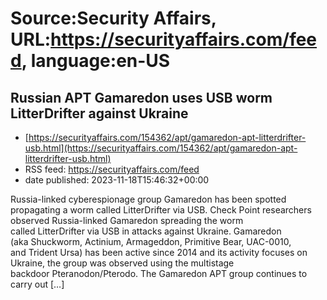 # Source:Security Affairs, URL:https://securityaffairs.com/feed, language:en-US

## Russian APT Gamaredon uses USB worm LitterDrifter against Ukraine
 - [https://securityaffairs.com/154362/apt/gamaredon-apt-litterdrifter-usb.html](https://securityaffairs.com/154362/apt/gamaredon-apt-litterdrifter-usb.html)
 - RSS feed: https://securityaffairs.com/feed
 - date published: 2023-11-18T15:46:32+00:00

Russia-linked cyberespionage group Gamaredon has been spotted propagating a worm called LitterDrifter via USB. Check Point researchers observed Russia-linked Gamaredon spreading the worm called LitterDrifter via USB in attacks against Ukraine. Gamaredon (aka Shuckworm, Actinium, Armageddon, Primitive Bear, UAC-0010, and Trident Ursa) has been active since 2014 and its activity focuses on Ukraine, the group was observed using the multistage backdoor Pteranodon/Pterodo. The&#160;Gamaredon&#160;APT group&#160;continues&#160;to carry out [&#8230;]

